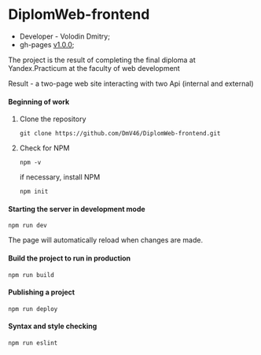 # DiplomWeb-frontend

- Developer - Volodin Dmitry;
- gh-pages [v1.0.0](https://dmv46.github.io/DiplomWeb-frontend/);

The project is the result of completing the final diploma at Yandex.Practicum at the faculty of web development

Result - a two-page web site interacting with two Api (internal and external)

#### Beginning of work

1. Clone the repository
    ```
    git clone https://github.com/DmV46/DiplomWeb-frontend.git
    ```

2. Check for NPM
    ```
    npm -v
    ```

    if necessary, install NPM
    ```
    npm init
    ```

#### Starting the server in development mode
```
npm run dev
```

The page will automatically reload when changes are made.

#### Build the project to run in production
```
npm run build
```

#### Publishing a project
```
npm run deploy
```

#### Syntax and style checking
```
npm run eslint
```

